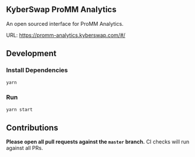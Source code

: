 ## KyberSwap ProMM Analytics

An open sourced interface for ProMM Analytics.

URL: https://promm-analytics.kyberswap.com/#/

## Development

### Install Dependencies

```bash
yarn
```

### Run

```bash
yarn start
```

## Contributions

**Please open all pull requests against the `master` branch.**
CI checks will run against all PRs.
